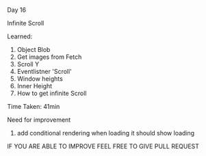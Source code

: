 Day 16

Infinite Scroll

Learned:

1. Object Blob
2. Get images from Fetch
3. Scroll Y 
4. Eventlistner 'Scroll'
5. Window heights
6. Inner Height
7. How to get infinite Scroll


Time Taken:
41min

Need for improvement

1. add conditional rendering when loading it should show loading



IF YOU ARE ABLE TO IMPROVE FEEL FREE TO GIVE PULL REQUEST

